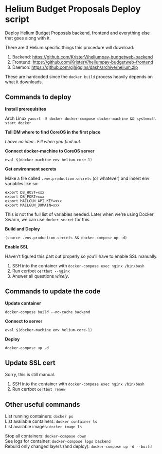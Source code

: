 # Helium Budget Proposals Deploy script

Deploy Helium Budget Proposals backend, frontend and everything else that goes along with it.

There are 3 Helium specific things this procedure will download:

1. Backend: https://github.com/KristerV/heliumpay-budgetweb-backend
1. Frontend: https://github.com/KristerV/heliumpay-budgetweb-frontend
1. Daemon: https://github.com/gjhiggins/dash/archive/helium.zip

These are hardcoded since the `docker build` process heavily depends on what it downloads.

## Commands to deploy

**Install prerequisites**

Arch Linux `yaourt -S docker docker-compose docker-machine && systemctl start docker`

**Tell DM where to find CoreOS in the first place**

_I have no idea.. Fill when you find out._

**Connect docker-machine to CoreOS server**

`eval $(docker-machine env helium-core-1)`

**Get environment secrets**

Make a file called `.env.production.secrets` (or whatever) and insert env variables like so:

```
export DB_HOST=xxx
export DB_PORT=xxx
export MAILGUN_API_KEY=xxx
export MAILGUN_DOMAIN=xxx
```

This is not the full list of variables needed. Later when we're using Docker Swarm, we can use `docker secret` for this.

**Build and Deploy**

`(source .env.production.secrets && docker-compose up -d)`

**Enable SSL**

Haven't figured this part out properly so you'll have to enable SSL manually.

1. SSH into the container with `docker-compose exec nginx /bin/bash`
1. Run certbot `certbot --nginx`
1. Answer all questions _wisely_.

## Commands to update the code

**Update container**

`docker-compose build --no-cache backend`

**Connect to server**

`eval $(docker-machine env helium-core-1)`

**Deploy**

`docker-compose up -d`

## Update SSL cert

Sorry, this is still manual.

1. SSH into the container with `docker-compose exec nginx /bin/bash`
1. Run certbot `certbot renew`

## Other useful commands

List running containers: `docker ps`  
List available containers: `docker container ls`  
List available images: `docker image ls`  

Stop all containers: `docker-compose down`  
See logs for container: `docker-compose logs backend`  
Rebuild only changed layers (and deploy): `docker-compose up -d --build`  